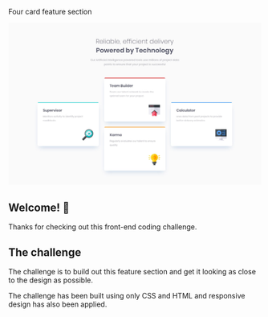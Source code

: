 Four card feature section

![Design preview for the Four card feature section coding challenge](./design/desktop-design.jpg)

## Welcome! 👋

Thanks for checking out this front-end coding challenge.

## The challenge

The challenge is to build out this feature section and get it looking as close to the design as possible.

The challenge has been built using only CSS and HTML and responsive design has also been applied.

